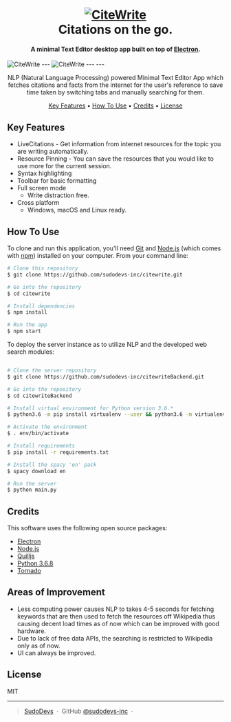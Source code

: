 <h1 align="center">
  <br>
  <a href="#"><img src="https://cdn.discordapp.com/attachments/540056822435020805/630182294023569438/chrome_N6QLTas2cP.png" alt="CiteWrite"></a>
  <br>
  Citations on the go.
  <br>
</h1>

<h4 align="center">A minimal Text Editor desktop app built on top of <a href="http://electron.atom.io" target="_blank">Electron</a>.</h4>


<img src="https://cdn.discordapp.com/attachments/540056822435020805/630280237510557716/unknown.png" alt="CiteWrite">
---
<img src="https://cdn.discordapp.com/attachments/540056822435020805/630280380905291786/unknown.png" alt="CiteWrite">
---
---

<p align="center">NLP (Natural Language Processing) powered Minimal Text Editor App which fetches citations and facts from the internet for the user's reference to save time taken by switching tabs and manually searching for them.</p>

<p align="center">
  <a href="#key-features">Key Features</a> •
  <a href="#how-to-use">How To Use</a> •
  <a href="#credits">Credits</a> •
  <a href="#license">License</a>
</p>




## Key Features

* LiveCitations - Get information from internet resources for the topic you are writing automatically.
* Resource Pinning - You can save the resources that you would like to use more for the current session.
* Syntax highlighting
* Toolbar for basic formatting
* Full screen mode
  - Write distraction free.
* Cross platform
  - Windows, macOS and Linux ready.

## How To Use

To clone and run this application, you'll need [Git](https://git-scm.com) and [Node.js](https://nodejs.org/en/download/) (which comes with [npm](http://npmjs.com)) installed on your computer. From your command line:

```bash
# Clone this repository
$ git clone https://github.com/sudodevs-inc/citewrite.git

# Go into the repository
$ cd citewrite

# Install dependencies
$ npm install

# Run the app
$ npm start
```

To deploy the server instance as to utilize NLP and the developed web search modules:

```bash

# Clone the server repository
$ git clone https://github.com/sudodevs-inc/citewriteBackend.git

# Go into the repository
$ cd citewriteBackend

# Install virtual environment for Python version 3.6.*
$ python3.6 -m pip install virtualenv --user && python3.6 -m virtualenv env

# Activate the environment
$ . env/bin/activate

# Install requirements
$ pip install -r requirements.txt

# Install the spacy 'en' pack
$ spacy download en

# Run the server
$ python main.py

```

## Credits

This software uses the following open source packages:

- [Electron](http://electron.atom.io/)
- [Node.js](https://nodejs.org/)
- [Quilljs](https://github.com/quilljs/quill)
- [Python 3.6.8](https://www.python.org/)
- [Tornado](https://tornadoweb.org)

## Areas of Improvement

  - Less computing power causes NLP to takes 4-5 seconds for fetching keywords that are then used to fetch the resources off Wikipedia thus causing decent load times as of now which can be improved with good hardware.
  - Due to lack of free data APIs, the searching is restricted to Wikipedia only as of now.
  - UI can always be improved.

## License

MIT

---
> [SudoDevs](https://sudodevs.com.com) &nbsp;&middot;&nbsp;
> GitHub [@sudodevs-inc](https://github.com/sudodevs-inc) &nbsp;&middot;&nbsp;

